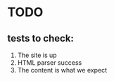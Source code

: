 # TODO

## tests to check:
1. The site is up
2. HTML parser success
3. The content is what we expect

